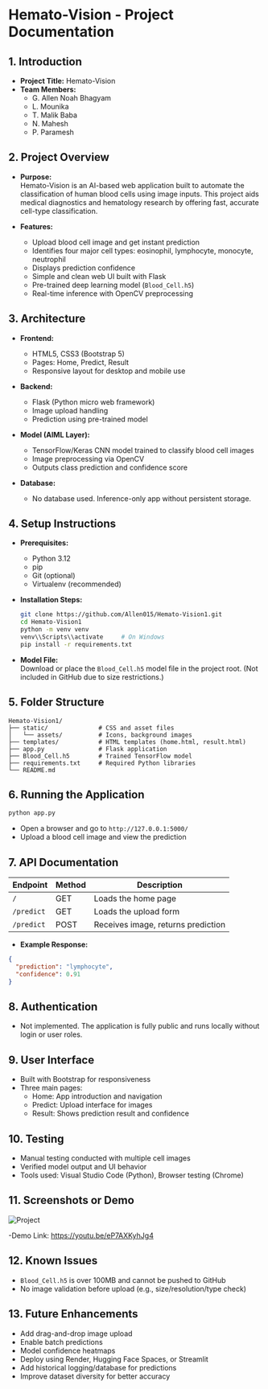 # Hemato-Vision - Project Documentation

## 1. Introduction

- **Project Title:** Hemato-Vision  
- **Team Members:**  
  - G. Allen Noah Bhagyam
  - L. Mounika
  - T. Malik Baba
  - N. Mahesh
  - P. Paramesh

## 2. Project Overview

- **Purpose:**  
  Hemato-Vision is an AI-based web application built to automate the classification of human blood cells using image inputs. This project aids medical diagnostics and hematology research by offering fast, accurate cell-type classification.

- **Features:**  
  - Upload blood cell image and get instant prediction  
  - Identifies four major cell types: eosinophil, lymphocyte, monocyte, neutrophil  
  - Displays prediction confidence  
  - Simple and clean web UI built with Flask  
  - Pre-trained deep learning model (`Blood_Cell.h5`)  
  - Real-time inference with OpenCV preprocessing

## 3. Architecture

- **Frontend:**  
  - HTML5, CSS3 (Bootstrap 5)  
  - Pages: Home, Predict, Result  
  - Responsive layout for desktop and mobile use

- **Backend:**  
  - Flask (Python micro web framework)  
  - Image upload handling  
  - Prediction using pre-trained model

- **Model (AIML Layer):**  
  - TensorFlow/Keras CNN model trained to classify blood cell images  
  - Image preprocessing via OpenCV  
  - Outputs class prediction and confidence score

- **Database:**  
  - No database used. Inference-only app without persistent storage.

## 4. Setup Instructions

- **Prerequisites:**  
  - Python 3.12  
  - pip  
  - Git (optional)  
  - Virtualenv (recommended)

- **Installation Steps:**  
  ```bash
  git clone https://github.com/Allen015/Hemato-Vision1.git
  cd Hemato-Vision1
  python -m venv venv
  venv\\Scripts\\activate     # On Windows
  pip install -r requirements.txt
  ```

- **Model File:**  
  Download or place the `Blood_Cell.h5` model file in the project root. (Not included in GitHub due to size restrictions.)

## 5. Folder Structure

```
Hemato-Vision1/
├── static/              # CSS and asset files
│   └── assets/          # Icons, background images
├── templates/           # HTML templates (home.html, result.html)
├── app.py               # Flask application
├── Blood_Cell.h5        # Trained TensorFlow model
├── requirements.txt     # Required Python libraries
└── README.md
```

## 6. Running the Application

```bash
python app.py
```

- Open a browser and go to `http://127.0.0.1:5000/`  
- Upload a blood cell image and view the prediction

## 7. API Documentation

| Endpoint   | Method | Description                        |
|------------|--------|------------------------------------|
| `/`        | GET    | Loads the home page                |
| `/predict` | GET    | Loads the upload form              |
| `/predict` | POST   | Receives image, returns prediction |

- **Example Response:**
```json
{
  "prediction": "lymphocyte",
  "confidence": 0.91
}
```

## 8. Authentication

- Not implemented. The application is fully public and runs locally without login or user roles.

## 9. User Interface

- Built with Bootstrap for responsiveness  
- Three main pages:
  - Home: App introduction and navigation
  - Predict: Upload interface for images
  - Result: Shows prediction result and confidence

## 10. Testing

- Manual testing conducted with multiple cell images  
- Verified model output and UI behavior  
- Tools used: Visual Studio Code (Python), Browser testing (Chrome)

## 11. Screenshots or Demo

![Project](https://github.com/user-attachments/assets/df98680b-7037-4feb-9c3e-fd455b239ba9)

-Demo Link: https://youtu.be/eP7AXKyhJg4

## 12. Known Issues

- `Blood_Cell.h5` is over 100MB and cannot be pushed to GitHub  
- No image validation before upload (e.g., size/resolution/type check)

## 13. Future Enhancements

- Add drag-and-drop image upload  
- Enable batch predictions  
- Model confidence heatmaps  
- Deploy using Render, Hugging Face Spaces, or Streamlit  
- Add historical logging/database for predictions  
- Improve dataset diversity for better accuracy
